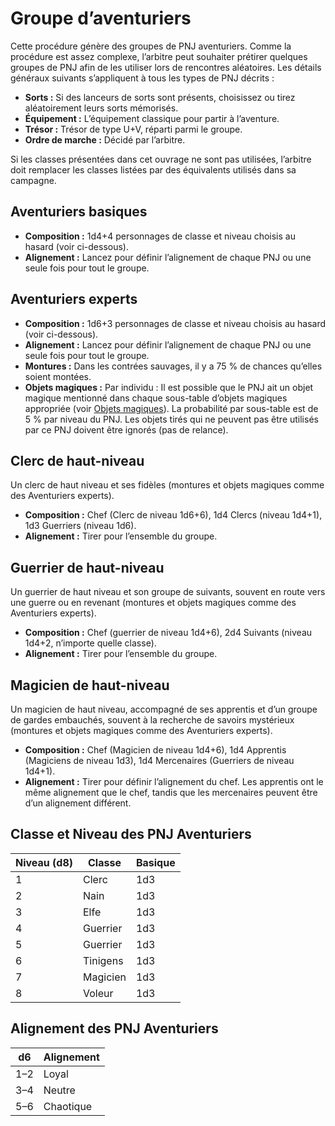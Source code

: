 # Groupe d’aventuriers


Cette procédure génère des groupes de PNJ aventuriers. Comme la
procédure est assez complexe, l’arbitre peut souhaiter prétirer
quelques groupes de PNJ afin de les utiliser lors de rencontres
aléatoires. Les détails généraux suivants s’appliquent à tous les types
de PNJ décrits :

  - **Sorts :** Si des lanceurs de sorts sont présents, choisissez ou
    tirez aléatoirement leurs sorts mémorisés.
  - **Équipement :** L’équipement classique pour partir à l’aventure.
  - **Trésor :** Trésor de type U+V, réparti parmi le groupe.
  - **Ordre de marche :** Décidé par l’arbitre.

Si les classes présentées dans cet ouvrage ne sont pas utilisées,
l’arbitre doit remplacer les classes listées par des équivalents
utilisés dans sa campagne.

## Aventuriers basiques

  - **Composition :** 1d4+4 personnages de classe et niveau choisis au
    hasard (voir ci-dessous).
  - **Alignement :** Lancez pour définir l’alignement de chaque PNJ ou
    une seule fois pour tout le groupe.

## Aventuriers experts

  - **Composition :** 1d6+3 personnages de classe et niveau choisis au
    hasard (voir ci-dessous).
  - **Alignement :** Lancez pour définir l’alignement de chaque PNJ ou
    une seule fois pour tout le groupe.
  - **Montures :** Dans les contrées sauvages, il y a 75 % de chances
    qu’elles soient montées.
  - **Objets magiques :** Par individu : Il est possible que le PNJ ait
    un objet magique mentionné dans chaque sous-table d’objets magiques
    appropriée (voir [Objets magiques](../Tresors/Objets_magiques_(généralités).md)). La
    probabilité par sous-table est de 5 % par niveau du PNJ. Les objets
    tirés qui ne peuvent pas être utilisés par ce PNJ doivent être
    ignorés (pas de relance).

## Clerc de haut-niveau

Un clerc de haut niveau et ses fidèles (montures et objets magiques
comme des Aventuriers experts).

  - **Composition :** Chef (Clerc de niveau 1d6+6), 1d4 Clercs (niveau
    1d4+1), 1d3 Guerriers (niveau 1d6).
  - **Alignement :** Tirer pour l’ensemble du groupe.

## Guerrier de haut-niveau

Un guerrier de haut niveau et son groupe de suivants, souvent en route
vers une guerre ou en revenant (montures et objets magiques comme des
Aventuriers experts).

  - **Composition :** Chef (guerrier de niveau 1d4+6), 2d4 Suivants
    (niveau 1d4+2, n’importe quelle classe).
  - **Alignement :** Tirer pour l’ensemble du groupe.

## Magicien de haut-niveau

Un magicien de haut niveau, accompagné de ses apprentis et d’un groupe
de gardes embauchés, souvent à la recherche de savoirs mystérieux
(montures et objets magiques comme des Aventuriers experts).

  - **Composition :** Chef (Magicien de niveau 1d4+6), 1d4 Apprentis
    (Magiciens de niveau 1d3), 1d4 Mercenaires (Guerriers de niveau
    1d4+1).
  - **Alignement :** Tirer pour définir l’alignement du chef. Les
    apprentis ont le même alignement que le chef, tandis que les
    mercenaires peuvent être d’un alignement différent.

## Classe et Niveau des PNJ Aventuriers

| **Niveau (d8)** | **Classe** | **Basique** |
|--------|------------|-------------|
| 1    | Clerc      | 1d3         |
| 2    | Nain       | 1d3         |
| 3    | Elfe       | 1d3         |
| 4    | Guerrier   | 1d3         |
| 5    | Guerrier   | 1d3         |
| 6    | Tinigens   | 1d3         |
| 7    | Magicien   | 1d3         |
| 8    | Voleur     | 1d3         |


## Alignement des PNJ Aventuriers

| **d6** | **Alignement** |
| ------ | -------------- |
| 1–2    | Loyal          |
| 3–4    | Neutre         |
| 5–6    | Chaotique      |